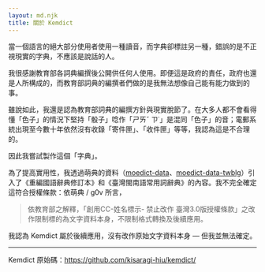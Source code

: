```yaml
---
layout: md.njk
title: 關於 Kemdict
---
```


當一個語言的絕大部分使用者使用一種讀音，而字典卻標註另一種，錯誤的是不正視現實的字典，不應該是說話的人。

我很感謝教育部各詞典編撰後公開供任何人使用。即便這是政府的責任，政府也還是人所構成的，而教育部詞典的編撰者們做的是我無法想像自己能有能力做到的事。

雖說如此，我還是認為教育部詞典的編撰方針與現實脫節了。在大多人都不會看得懂「色子」的情況下堅持「骰子」唸作「ㄕㄞˇ ㄗ˙」是混同「色子」的音；電郵系統出現至今數十年依然沒有收錄「寄件匣」、「收件匣」等等，我認為這是不合理的。

因此我嘗試製作這個「字典」。

為了提高實用性，我透過萌典的資料（[moedict-data](https://github.com/g0v/moedict-data)、[moedict-data-twblg](https://github.com/g0v/moedict-data-twblg)）引入了《重編國語辭典修訂本》和《臺灣閩南語常用詞辭典》的內容。我不完全確定這符合授權條款：依萌典 / g0v 所言，

> 依教育部之解釋，「創用CC-姓名標示- 禁止改作 臺灣3.0版授權條款」之改作限制標的為文字資料本身，不限制格式轉換及後續應用。

我認為 Kemdict 屬於後續應用，沒有改作原始文字資料本身 — 但我並無法確定。

---

Kemdict 原始碼：<https://github.com/kisaragi-hiu/kemdict/>
